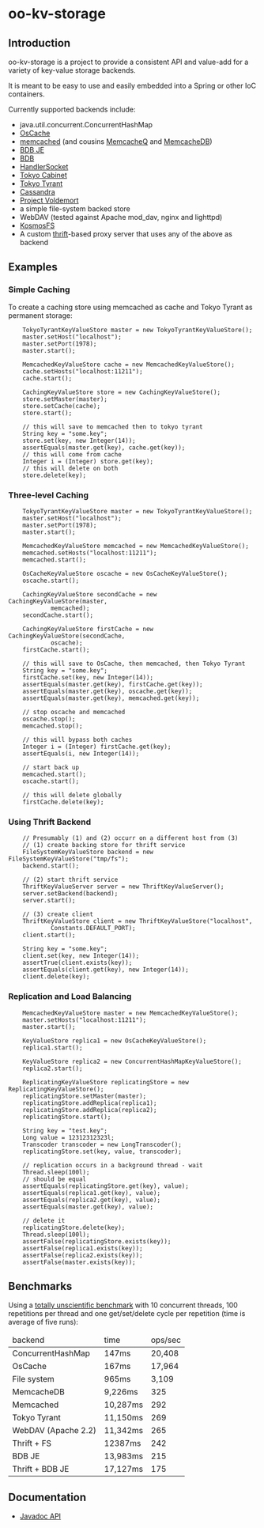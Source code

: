 # oo-kv-storage #

## Introduction ##

oo-kv-storage is a project to provide a consistent API and value-add for a variety of key-value storage backends.

It is meant to be easy to use and easily embedded into a Spring or other IoC containers.

Currently supported backends include:

- java.util.concurrent.ConcurrentHashMap
- [OsCache](http://www.opensymphony.com/oscache/ "OsCache")
- [memcached](http://www.danga.com/memcached/ "memcached") (and cousins [MemcacheQ](http://memcachedb.org/memcacheq/ "MemcacheQ") and [MemcacheDB](http://memcachedb.org/ "MemcacheDB"))
- [BDB JE](http://www.oracle.com/database/berkeley-db/je/ "BDB Java Edition")
- [BDB](http://www.oracle.com/database/berkeley-db/ "BDB native using JNI")
- [HandlerSocket](https://github.com/ahiguti/HandlerSocket-Plugin-for-MySQL "HandlerSocket")
- [Tokyo Cabinet](http://1978th.net/tokyocabinet/ "Tokyo Tyrant")
- [Tokyo Tyrant](http://1978th.net/tokyotyrant/ "Tokyo Tyrant")
- [Cassandra](http://cassandra.apache.org/ "Cassandra")
- [Project Voldemort](http://project-voldemort.com/ "Project Voldemort")
- a simple file-system backed store
- WebDAV (tested against Apache mod_dav, nginx and lighttpd)
- [KosmosFS](http://kosmosfs.wiki.sourceforge.net/ "Kosmos File System")
- A custom [thrift](http://incubator.apache.org/thrift/ "Apache Thrift")-based proxy server that uses any of the above as backend

## Examples ##

### Simple Caching ###

To create a caching store using memcached as cache and Tokyo Tyrant as
permanent storage:

		TokyoTyrantKeyValueStore master = new TokyoTyrantKeyValueStore();
		master.setHost("localhost");
		master.setPort(1978);
		master.start();

		MemcachedKeyValueStore cache = new MemcachedKeyValueStore();
		cache.setHosts("localhost:11211");
		cache.start();

		CachingKeyValueStore store = new CachingKeyValueStore();
		store.setMaster(master);
		store.setCache(cache);
		store.start();

		// this will save to memcached then to tokyo tyrant
		String key = "some.key";
		store.set(key, new Integer(14));
		assertEquals(master.get(key), cache.get(key));
		// this will come from cache
		Integer i = (Integer) store.get(key);
		// this will delete on both
		store.delete(key);

### Three-level Caching ###

		TokyoTyrantKeyValueStore master = new TokyoTyrantKeyValueStore();
		master.setHost("localhost");
		master.setPort(1978);
		master.start();

		MemcachedKeyValueStore memcached = new MemcachedKeyValueStore();
		memcached.setHosts("localhost:11211");
		memcached.start();

		OsCacheKeyValueStore oscache = new OsCacheKeyValueStore();
		oscache.start();

		CachingKeyValueStore secondCache = new CachingKeyValueStore(master,
				memcached);
		secondCache.start();

		CachingKeyValueStore firstCache = new CachingKeyValueStore(secondCache,
				oscache);
		firstCache.start();

		// this will save to OsCache, then memcached, then Tokyo Tyrant
		String key = "some.key";
		firstCache.set(key, new Integer(14));
		assertEquals(master.get(key), firstCache.get(key));
		assertEquals(master.get(key), oscache.get(key));
		assertEquals(master.get(key), memcached.get(key));

		// stop oscache and memcached
		oscache.stop();
		memcached.stop();

		// this will bypass both caches
		Integer i = (Integer) firstCache.get(key);
		assertEquals(i, new Integer(14));

		// start back up
		memcached.start();
		oscache.start();

		// this will delete globally
		firstCache.delete(key);

### Using Thrift Backend ###

		// Presumably (1) and (2) occurr on a different host from (3)
		// (1) create backing store for thrift service
		FileSystemKeyValueStore backend = new FileSystemKeyValueStore("tmp/fs");
		backend.start();

		// (2) start thrift service
		ThriftKeyValueServer server = new ThriftKeyValueServer();
		server.setBackend(backend);
		server.start();

		// (3) create client
		ThriftKeyValueStore client = new ThriftKeyValueStore("localhost",
				Constants.DEFAULT_PORT);
		client.start();

		String key = "some.key";
		client.set(key, new Integer(14));
		assertTrue(client.exists(key));
		assertEquals(client.get(key), new Integer(14));
		client.delete(key);

### Replication and Load Balancing ###

		MemcachedKeyValueStore master = new MemcachedKeyValueStore();
		master.setHosts("localhost:11211");
		master.start();

		KeyValueStore replica1 = new OsCacheKeyValueStore();
		replica1.start();

		KeyValueStore replica2 = new ConcurrentHashMapKeyValueStore();
		replica2.start();

		ReplicatingKeyValueStore replicatingStore = new ReplicatingKeyValueStore();
		replicatingStore.setMaster(master);
		replicatingStore.addReplica(replica1);
		replicatingStore.addReplica(replica2);
		replicatingStore.start();

		String key = "test.key";
		Long value = 12312312323l;
		Transcoder transcoder = new LongTranscoder();
		replicatingStore.set(key, value, transcoder);

		// replication occurs in a background thread - wait
		Thread.sleep(100l);
		// should be equal
		assertEquals(replicatingStore.get(key), value);
		assertEquals(replica1.get(key), value);
		assertEquals(replica2.get(key), value);
		assertEquals(master.get(key), value);

		// delete it
		replicatingStore.delete(key);
		Thread.sleep(100l);
		assertFalse(replicatingStore.exists(key));
		assertFalse(replica1.exists(key));
		assertFalse(replica2.exists(key));
		assertFalse(master.exists(key));

## Benchmarks ##

Using a [totally unscientific benchmark](http://github.com/samtingleff/oo-kv-storage/blob/5c9cea4c672dda6c7863f9b3a12b639e0c149b81/test/com/othersonline/kv/test/BenchmarkTestCase.java) with 10 concurrent threads, 100 repetitions per thread and one get/set/delete cycle per repetition (time is average of five runs):

<table>
 <thead>
  <tr>
   <td>backend</td>
   <td>time</td>
   <td>ops/sec</td>
  </tr>
 </thead>
 <tbody>
  <tr>
   <td>ConcurrentHashMap</td>
   <td>147ms</td>
   <td>20,408</td>
  </tr>
  <tr>
   <td>OsCache</td>
   <td>167ms</td>
   <td>17,964</td>
  </tr>
  <tr>
   <td>File system</td>
   <td>965ms</td>
   <td>3,109</td>
  </tr>
  <tr>
   <td>MemcacheDB</td>
   <td>9,226ms</td>
   <td>325</td>
  </tr>
  <tr>
   <td>Memcached</td>
   <td>10,287ms</td>
   <td>292</td>
  </tr>
  <tr>
   <td>Tokyo Tyrant</td>
   <td>11,150ms</td>
   <td>269</td>
  </tr>
  <tr>
   <td>WebDAV (Apache 2.2)</td>
   <td>11,342ms</td>
   <td>265</td>
  </tr>
  <tr>
   <td>Thrift + FS</td>
   <td>12387ms</td>
   <td>242</td>
  </tr>
  <tr>
   <td>BDB JE</td>
   <td>13,983ms</td>
   <td>215</td>
  </tr>
  <tr>
   <td>Thrift + BDB JE</td>
   <td>17,127ms</td>
   <td>175</td>
  </tr>
 </tbody>
</table>

## Documentation ##

- [Javadoc API](http://samtingleff.github.com/oo-kv-storage/doc/api/)

